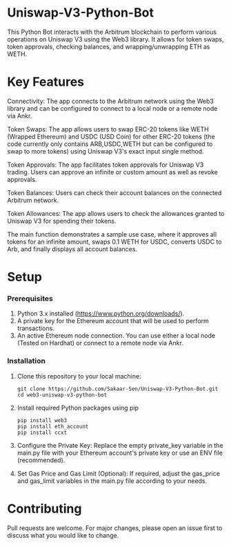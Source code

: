# Uniswap-V3-Python-Bot

This Python Bot interacts with the Arbitrum blockchain to perform various operations on Uniswap V3 using the Web3 library. It allows for token swaps, token approvals, checking balances, and wrapping/unwrapping ETH as WETH.


# Key Features
Connectivity: The app connects to the Arbitrum network using the Web3 library and can be configured to connect to a local node or a remote node via Ankr.

Token Swaps: The app allows users to swap ERC-20 tokens like WETH (Wrapped Ethereum) and USDC (USD Coin) for other ERC-20 tokens (the code currently only contains ARB,USDC,WETH but can be configured to swap to more tokens) using Uniswap V3's exact input single method.

Token Approvals: The app facilitates token approvals for Uniswap V3 trading. Users can approve an infinite or custom amount as well as revoke approvals.

Token Balances: Users can check their account balances on the connected Arbitrum network.

Token Allowances: The app allows users to check the allowances granted to Uniswap V3 for spending their tokens.

The main function demonstrates a sample use case, where it approves all tokens for an infinite amount, swaps 0.1 WETH for USDC, converts USDC to Arb, and finally displays all account balances.

# Setup

### Prerequisites
1. Python 3.x installed (https://www.python.org/downloads/).
2. A private key for the Ethereum account that will be used to perform transactions.
3. An active Ethereum node connection. You can use either a local node (Tested on Hardhat) or connect to a remote node via Ankr.


### Installation
1. Clone this repository to your local machine:
   ```
   git clone https://github.com/Sakaar-Sen/Uniswap-V3-Python-Bot.git
   cd web3-uniswap-v3-python-bot
2. Install required Python packages using pip
   ``` 
   pip install web3
   pip install eth_account  
   pip install ccxt

3. Configure the Private Key:
Replace the empty private_key variable in the main.py file with your Ethereum account's private key or use an ENV file (recommended).

4. Set Gas Price and Gas Limit (Optional):
If required, adjust the gas_price and gas_limit variables in the main.py file according to your needs.

# Contributing
Pull requests are welcome. For major changes, please open an issue first to discuss what you would like to change.




